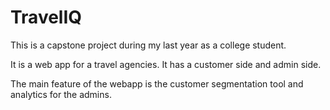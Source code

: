 # TravelIQ

This is a capstone project during my last year as a college student. 

It is a web app for a travel agencies. It has a customer side and admin side.

The main feature of the webapp is the customer segmentation tool and analytics for the admins.
